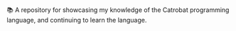 📚️ A repository for showcasing my knowledge of the Catrobat programming language, and continuing to learn the language. 
